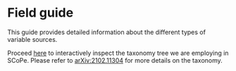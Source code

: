 # Field guide

This guide provides detailed information about the different types of variable sources.

Proceed <a href="_static/taxonomy.html">here</a> to interactively inspect the taxonomy
tree we are employing in SCoPe. Please refer to [arXiv:2102.11304](https://arxiv.org/pdf/2102.11304.pdf)
for more details on the taxonomy.

```{include} ./field_guide__rr_lyrae.md
```

```{include} ./field_guide__delta_scuti.md
```

```{include} ./field_guide__cepheid.md
```
